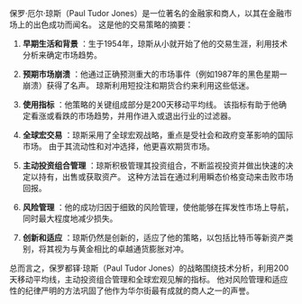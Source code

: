 保罗·厄尔·琼斯（Paul Tudor Jones）是一位著名的金融家和商人，以其在金融市场上的出色成功而闻名。 这是他的交易策略的摘要：

1. **早期生活和背景** ：生于1954年，琼斯从小就开始了他的交易生涯，利用技术分析来确定市场趋势。

2. **预期市场崩溃** ：他通过正确预测重大的市场事件（例如1987年的黑色星期一崩溃）获得了名声。 琼斯利用短投注和期货合约来利用这些低迷。

3. **使用指标** ：他策略的关键组成部分是200天移动平均线。 该指标有助于他确定看涨或看跌的市场趋势，并用作进入或退出行业的过滤器。

4. **全球宏交易** ：琼斯采用了全球宏观战略，重点是受社会和政府变革影响的国际市场。 由于其流动性和对冲选择，他更喜欢期货市场。

5. **主动投资组合管理** ：琼斯积极管理其投资组合，不断监视投资并做出快速的决定以持有，出售或获取资产。 这种方法旨在通过利用瞬态价格变动来击败市场回报。

6. **风险管理** ：他的成功归因于细致的风险管理，使他能够在挥发性市场上导航，同时最大程度地减少损失。

7. **创新和适应** ：琼斯仍然是创新的，适应了他的策略，以包括比特币等新资产类别，将其视为与黄金相比的卓越通货膨胀对冲。

总而言之，保罗都铎·琼斯（Paul Tudor Jones）的战略围绕技术分析，利用200天移动平均线，主动投资组合管理和全球宏观见解的指标。 他对风险管理和适应性的纪律严明的方法巩固了他作为华尔街最有成就的商人之一的声誉。